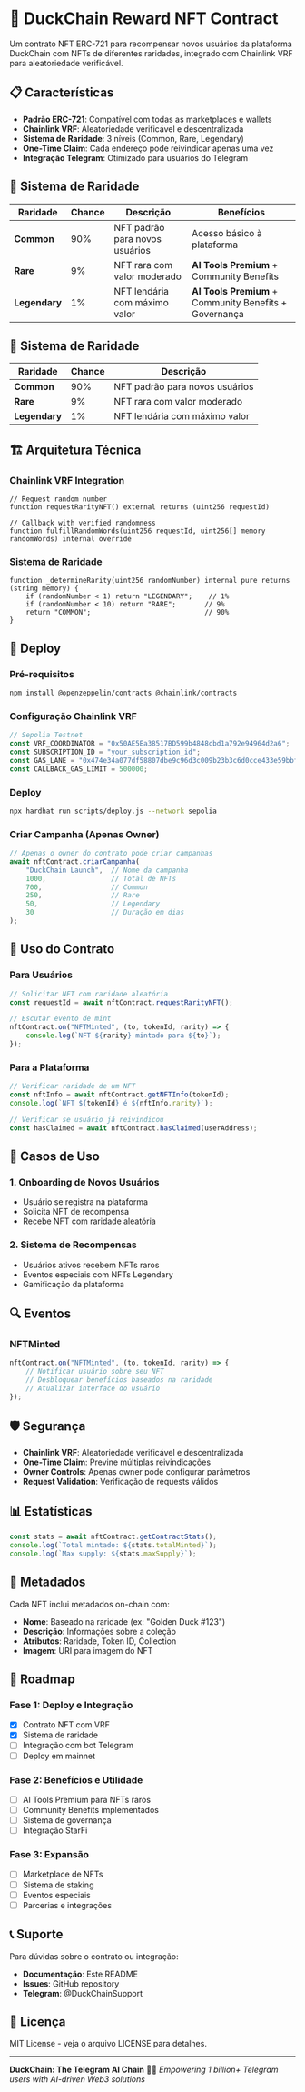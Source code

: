 # 🦆 DuckChain Reward NFT Contract

Um contrato NFT ERC-721 para recompensar novos usuários da plataforma DuckChain com NFTs de diferentes raridades, integrado com Chainlink VRF para aleatoriedade verificável.

## 📋 Características

- **Padrão ERC-721**: Compatível com todas as marketplaces e wallets
- **Chainlink VRF**: Aleatoriedade verificável e descentralizada
- **Sistema de Raridade**: 3 níveis (Common, Rare, Legendary)
- **One-Time Claim**: Cada endereço pode reivindicar apenas uma vez
- **Integração Telegram**: Otimizado para usuários do Telegram

## 🎲 Sistema de Raridade

| Raridade | Chance | Descrição | Benefícios |
|----------|--------|-----------|------------|
| **Common** | 90% | NFT padrão para novos usuários | Acesso básico à plataforma |
| **Rare** | 9% | NFT rara com valor moderado | **AI Tools Premium** + Community Benefits |
| **Legendary** | 1% | NFT lendária com máximo valor | **AI Tools Premium** + Community Benefits + Governança |

## 🎲 Sistema de Raridade

| Raridade | Chance | Descrição |
|----------|--------|-----------|
| **Common** | 90% | NFT padrão para novos usuários |
| **Rare** | 9% | NFT rara com valor moderado |
| **Legendary** | 1% | NFT lendária com máximo valor |

## 🏗️ Arquitetura Técnica

### **Chainlink VRF Integration**
```solidity
// Request random number
function requestRarityNFT() external returns (uint256 requestId)

// Callback with verified randomness
function fulfillRandomWords(uint256 requestId, uint256[] memory randomWords) internal override
```

### **Sistema de Raridade**
```solidity
function _determineRarity(uint256 randomNumber) internal pure returns (string memory) {
    if (randomNumber < 1) return "LEGENDARY";    // 1%
    if (randomNumber < 10) return "RARE";       // 9%
    return "COMMON";                            // 90%
}
```

## 🚀 Deploy

### Pré-requisitos
```bash
npm install @openzeppelin/contracts @chainlink/contracts
```

### Configuração Chainlink VRF
```javascript
// Sepolia Testnet
const VRF_COORDINATOR = "0x50AE5Ea38517BD599b4848cbd1a792e94964d2a6";
const SUBSCRIPTION_ID = "your_subscription_id";
const GAS_LANE = "0x474e34a077df58807dbe9c96d3c009b23b3c6d0cce433e59bbf5b34f823bc56c";
const CALLBACK_GAS_LIMIT = 500000;
```

### Deploy
```bash
npx hardhat run scripts/deploy.js --network sepolia
```

### Criar Campanha (Apenas Owner)
```javascript
// Apenas o owner do contrato pode criar campanhas
await nftContract.criarCampanha(
    "DuckChain Launch",  // Nome da campanha
    1000,                // Total de NFTs
    700,                 // Common
    250,                 // Rare
    50,                  // Legendary
    30                   // Duração em dias
);
```

## 📝 Uso do Contrato

### Para Usuários
```javascript
// Solicitar NFT com raridade aleatória
const requestId = await nftContract.requestRarityNFT();

// Escutar evento de mint
nftContract.on("NFTMinted", (to, tokenId, rarity) => {
    console.log(`NFT ${rarity} mintado para ${to}`);
});
```

### Para a Plataforma
```javascript
// Verificar raridade de um NFT
const nftInfo = await nftContract.getNFTInfo(tokenId);
console.log(`NFT ${tokenId} é ${nftInfo.rarity}`);

// Verificar se usuário já reivindicou
const hasClaimed = await nftContract.hasClaimed(userAddress);
```



## 🎯 Casos de Uso

### **1. Onboarding de Novos Usuários**
- Usuário se registra na plataforma
- Solicita NFT de recompensa
- Recebe NFT com raridade aleatória

### **2. Sistema de Recompensas**
- Usuários ativos recebem NFTs raros
- Eventos especiais com NFTs Legendary
- Gamificação da plataforma

## 🔍 Eventos

### NFTMinted
```javascript
nftContract.on("NFTMinted", (to, tokenId, rarity) => {
    // Notificar usuário sobre seu NFT
    // Desbloquear benefícios baseados na raridade
    // Atualizar interface do usuário
});
```

## 🛡️ Segurança

- **Chainlink VRF**: Aleatoriedade verificável e descentralizada
- **One-Time Claim**: Previne múltiplas reivindicações
- **Owner Controls**: Apenas owner pode configurar parâmetros
- **Request Validation**: Verificação de requests válidos

## 📊 Estatísticas

```javascript
const stats = await nftContract.getContractStats();
console.log(`Total mintado: ${stats.totalMinted}`);
console.log(`Max supply: ${stats.maxSupply}`);
```

## 🎨 Metadados

Cada NFT inclui metadados on-chain com:
- **Nome**: Baseado na raridade (ex: "Golden Duck #123")
- **Descrição**: Informações sobre a coleção
- **Atributos**: Raridade, Token ID, Collection
- **Imagem**: URI para imagem do NFT

## 🔮 Roadmap

### **Fase 1: Deploy e Integração**
- [x] Contrato NFT com VRF
- [x] Sistema de raridade
- [ ] Integração com bot Telegram
- [ ] Deploy em mainnet

### **Fase 2: Benefícios e Utilidade**
- [ ] AI Tools Premium para NFTs raros
- [ ] Community Benefits implementados
- [ ] Sistema de governança
- [ ] Integração StarFi

### **Fase 3: Expansão**
- [ ] Marketplace de NFTs
- [ ] Sistema de staking
- [ ] Eventos especiais
- [ ] Parcerias e integrações

## 📞 Suporte

Para dúvidas sobre o contrato ou integração:
- **Documentação**: Este README
- **Issues**: GitHub repository
- **Telegram**: @DuckChainSupport

## 📄 Licença

MIT License - veja o arquivo LICENSE para detalhes.

---

**DuckChain: The Telegram AI Chain** 🦆✨
*Empowering 1 billion+ Telegram users with AI-driven Web3 solutions*
